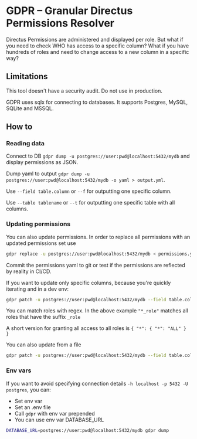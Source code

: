 # GDPR – Granular Directus Permissions Resolver

Directus Permissions are administered and displayed per role. But what if you need to check WHO
has access to a specific column? What if you have hundreds of roles and need to change access
to a new column in a specific way?

## Limitations

This tool doesn't have a security audit. Do not use in production.

GDPR uses sqlx for connecting to databases. It supports Postgres, MySQL, SQLite and MSSQL.

## How to

### Reading data

Connect to DB `gdpr dump -u postgres://user:pwd@localhost:5432/mydb` and display permissions as JSON.

Dump yaml to output `gdpr dump -u postgres://user:pwd@localhost:5432/mydb -o yaml > output.yml`.

Use `--field table.column` or `--f` for outputting one specific column.

Use `--table tablename` or `--t` for outputting one specific table with all columns.

### Updating permissions

You can also update permissions.
In order to replace all permissions with an updated permissions set use

```bash
gdpr replace -u postgres://user:pwd@localhost:5432/mydb < permissions.yml
```

Commit the permissions yaml to git or test if the permissions are reflected by reality in CI/CD.

If you want to update only specific columns, because you're quickly iterating and in a dev env:

```bash
gdpr patch -u postgres://user:pwd@localhost:5432/mydb --field table.column '{ "*_role": { "read": "ALL", "create": "ALL", "update": "ALL", "delete": "ALL" } }'
```

You can match roles with regex. In the above example `"*_role"` matches all roles that have the
suffix `_role`

A short version for granting all access to all roles is `{ "*": { "*": "ALL" } }`

You can also update from a file

```bash
gdpr patch -u postgres://user:pwd@localhost:5432/mydb --field table.column < patch.yml
```

### Env vars

If you want to avoid specifying connection details `-h localhost -p 5432 -U postgres`, you can:

* Set env var
* Set an .env file
* Call `gdpr` with env var prepended
* You can use env var DATABASE_URL

```bash
DATABASE_URL=postgres://user:pwd@localhost:5432/mydb gdpr dump
```
